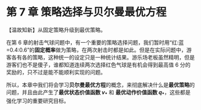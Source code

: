 
# 第 7 章 策略选择与贝尔曼最优方程

【温故知新】从固定策略升级到最优策略。

在第 6 章的射击气球问题中，有一个重要的策略选择问题，我们暂时用“红:蓝=0.4:0.6”的**固定概率**做为策略，在两次射击时都是如此。但是在实际问题中，游客各有各的策略，这种统一的设定只是一种统计结果。游乐场老板虽然精明，但是游客们也不是傻子，谁都知道连续两次选择红色气球是有机会得到最高值 6 分的奖励的，只不过是能不能顺利实现的问题。

所以，本章中我们将会学习**贝尔曼最优方程**的概念，来彻底解决什么是**最优策略**的问题，并且由此产生了**最优状态价值函数 $v_*$** 和 **最优动作价值函数 $q_*$**，这些都是强化学习的重要研究目标。
